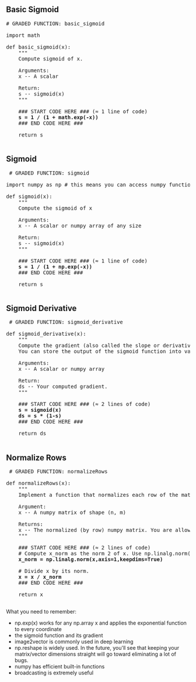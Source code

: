 <h2>Basic Sigmoid</h2>

<pre>
# GRADED FUNCTION: basic_sigmoid

import math

def basic_sigmoid(x):
    """
    Compute sigmoid of x.

    Arguments:
    x -- A scalar

    Return:
    s -- sigmoid(x)
    """
    
    ### START CODE HERE ### (≈ 1 line of code)
    <b>s = 1 / (1 + math.exp(-x))</b>
    ### END CODE HERE ###
    
    return s
 </pre>
 
 <h2>Sigmoid</h2>
 
 <pre>
 # GRADED FUNCTION: sigmoid

import numpy as np # this means you can access numpy functions by writing np.function() instead of numpy.function()

def sigmoid(x):
    """
    Compute the sigmoid of x

    Arguments:
    x -- A scalar or numpy array of any size

    Return:
    s -- sigmoid(x)
    """
    
    ### START CODE HERE ### (≈ 1 line of code)
    <b>s = 1 / (1 + np.exp(-x))</b>
    ### END CODE HERE ###
    
    return s
 </pre>
 
 <h2>Sigmoid Derivative</h2>
 
 <pre>
 # GRADED FUNCTION: sigmoid_derivative

def sigmoid_derivative(x):
    """
    Compute the gradient (also called the slope or derivative) of the sigmoid function with respect to its input x.
    You can store the output of the sigmoid function into variables and then use it to calculate the gradient.
    
    Arguments:
    x -- A scalar or numpy array

    Return:
    ds -- Your computed gradient.
    """
    
    ### START CODE HERE ### (≈ 2 lines of code)
    <b>s = sigmoid(x)
    ds = s * (1-s)</b>
    ### END CODE HERE ###
    
    return ds
 </pre>
 
 <h2>Normalize Rows</h2>
 
 <pre>
 # GRADED FUNCTION: normalizeRows

def normalizeRows(x):
    """
    Implement a function that normalizes each row of the matrix x (to have unit length).
    
    Argument:
    x -- A numpy matrix of shape (n, m)
    
    Returns:
    x -- The normalized (by row) numpy matrix. You are allowed to modify x.
    """
    
    ### START CODE HERE ### (≈ 2 lines of code)
    # Compute x_norm as the norm 2 of x. Use np.linalg.norm(..., ord = 2, axis = ..., keepdims = True)
    <b>x_norm = np.linalg.norm(x,axis=1,keepdims=True)</b>
    
    # Divide x by its norm.
    <b>x = x / x_norm</b>
    ### END CODE HERE ###

    return x
 </pre>
 
What you need to remember:

- np.exp(x) works for any np.array x and applies the exponential function to every coordinate
- the sigmoid function and its gradient
- image2vector is commonly used in deep learning
- np.reshape is widely used. In the future, you'll see that keeping your matrix/vector dimensions straight will go toward eliminating a lot of bugs.
- numpy has efficient built-in functions
- broadcasting is extremely useful

